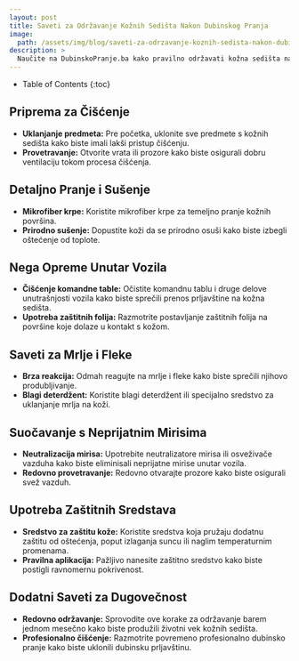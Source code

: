 ```yaml
---
layout: post
title: Saveti za Održavanje Kožnih Sedišta Nakon Dubinskog Pranja
image: 
  path: /assets/img/blog/saveti-za-odrzavanje-koznih-sedista-nakon-dubinskog-pranja_dubinsko-pranje-ba.png
description: >
  Naučite na DubinskoPranje.ba kako pravilno održavati kožna sedišta nakon dubinskog pranja. Saznajte korake za očuvanje mekoće, boje i dugovečnosti kože u vašem vozilu.
---
```



- Table of Contents
{:toc}


## Priprema za Čišćenje

- **Uklanjanje predmeta:** Pre početka, uklonite sve predmete s kožnih sedišta kako biste imali lakši pristup čišćenju.
- **Provetravanje:** Otvorite vrata ili prozore kako biste osigurali dobru ventilaciju tokom procesa čišćenja.

## Detaljno Pranje i Sušenje

- **Mikrofiber krpe:** Koristite mikrofiber krpe za temeljno pranje kožnih površina.
- **Prirodno sušenje:** Dopustite koži da se prirodno osuši kako biste izbegli oštećenje od toplote.

## Nega Opreme Unutar Vozila

- **Čišćenje komandne table:** Očistite komandnu tablu i druge delove unutrašnjosti vozila kako biste sprečili prenos prljavštine na kožna sedišta.
- **Upotreba zaštitnih folija:** Razmotrite postavljanje zaštitnih folija na površine koje dolaze u kontakt s kožom.

## Saveti za Mrlje i Fleke

- **Brza reakcija:** Odmah reagujte na mrlje i fleke kako biste sprečili njihovo produbljivanje.
- **Blagi deterdžent:** Koristite blagi deterdžent ili specijalno sredstvo za uklanjanje mrlja na koži.

## Suočavanje s Neprijatnim Mirisima

- **Neutralizacija mirisa:** Upotrebite neutralizatore mirisa ili osveživače vazduha kako biste eliminisali neprijatne mirise unutar vozila.
- **Redovno provetravanje:** Redovno otvarajte prozore kako biste osigurali svež vazduh.

## Upotreba Zaštitnih Sredstava

- **Sredstvo za zaštitu kože:** Koristite sredstva koja pružaju dodatnu zaštitu od oštećenja, poput izlaganja suncu ili naglim temperaturnim promenama.
- **Pravilna aplikacija:** Pažljivo nanesite zaštitno sredstvo kako biste postigli ravnomernu pokrivenost.

## Dodatni Saveti za Dugovečnost

- **Redovno održavanje:** Sprovodite ove korake za održavanje barem jednom mesečno kako biste produžili životni vek kožnih sedišta.
- **Profesionalno čišćenje:** Razmotrite povremeno profesionalno dubinsko pranje kako biste uklonili dubinsku prljavštinu.